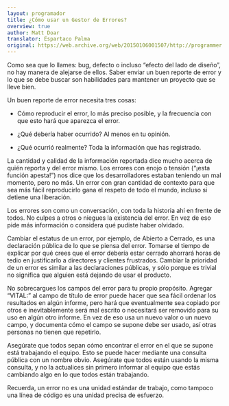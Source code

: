 ```yaml
---
layout: programador
title: ¿Cómo usar un Gestor de Errores?
overview: true
author: Matt Doar
translator: Espartaco Palma
original: https://web.archive.org/web/20150106001507/http://programmer.97things.oreilly.com/wiki/index.php/How_to_Use_a_Bug_Tracker
---
```


Como sea que lo llames: bug, defecto o incluso “efecto del lado de
diseño”, no hay manera de alejarse de ellos. Saber enviar un buen
reporte de error y lo que se debe buscar son habilidades para mantener
un proyecto que se lleve bien.

Un buen reporte de error necesita tres cosas:

* Cómo reproducir el error, lo más preciso posible, y la frecuencia con
que esto hará que aparezca el error.

* ¿Qué debería haber ocurrido? Al menos en tu opinión.
* ¿Qué ocurrió realmente? Toda la información que has registrado.

La cantidad y calidad de la información reportada dice mucho acerca de
quién reporta y del error mismo. Los errores con enojo o tensión (“¡esta
función apesta!”) nos dice que los desarrolladores estaban teniendo un
mal momento, pero no más. Un error con gran cantidad de contexto para
que sea más fácil reproducirlo gana el respeto de todo el mundo, incluso
si detiene una liberación.

Los errores son como un conversación, con toda la historia ahí en frente
de todos. No culpes a otros o niegues la existencia del error. En vez de
eso pide más información o considera qué pudiste haber olvidado.

Cambiar el estatus de un error, por ejemplo, de Abierto a Cerrado, es
una declaración pública de lo que se piensa del error. Tomarse el tiempo
de explicar por qué crees que el error debería estar cerrado ahorrará
horas de tedio en justificarlo a directores y clientes frustrados.
Cambiar la prioridad de un error es similar a las declaraciones
públicas, y sólo porque es trivial no significa que alguien está dejando
de usar el producto.

No sobrecargues los campos del error para tu propio propósito. Agregar
“VITAL:” al campo de título de error puede hacer que sea fácil ordenar
los resultados en algún informe, pero hará que eventualmente sea copiado
por otros e inevitablemente será mal escrito o necesitará ser removido
para su uso en algún otro informe. En vez de eso usa un nuevo valor o un
nuevo campo, y documenta cómo el campo se supone debe ser usado, así
otras personas no tienen que repetirlo.

Asegúrate que todos sepan cómo encontrar el error en el que se supone
está trabajando el equipo. Esto se puede hacer mediante una consulta
pública con un nombre obvio. Asegúrate que todos están usando la misma
consulta, y no la actualices sin primero informar al equipo que estás
cambiando algo en lo que todos están trabajando.

Recuerda, un error no es una unidad estándar de trabajo, como tampoco
una línea de código es una unidad precisa de esfuerzo.
